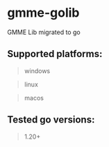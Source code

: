 # gmme-golib
GMME Lib migrated to go

## Supported platforms:
> windows

> linux

> macos

## Tested go versions:
> 1.20+
